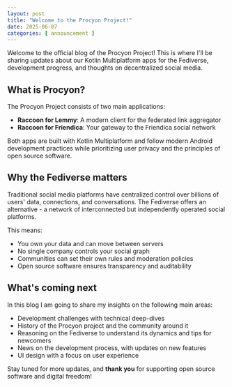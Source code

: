 ```yaml
---
layout: post
title: "Welcome to the Procyon Project!"
date: 2025-06-07
categories: [ announcement ]
---
```


Welcome to the official blog of the Procyon Project! This is where I'll be sharing updates about our
Kotlin Multiplatform apps for the Fediverse, development progress, and thoughts on decentralized
social media.

## What is Procyon?

The Procyon Project consists of two main applications:

- **Raccoon for Lemmy**: A modern client for the federated link aggregator
- **Raccoon for Friendica**: Your gateway to the Friendica social network

Both apps are built with Kotlin Multiplatform and follow modern Android development practices while
prioritizing user privacy and the principles of open source software.

## Why the Fediverse matters

Traditional social media platforms have centralized control over billions of users' data,
connections, and conversations. The Fediverse offers an alternative - a network of interconnected
but independently operated social platforms.

This means:

- You own your data and can move between servers
- No single company controls your social graph
- Communities can set their own rules and moderation policies
- Open source software ensures transparency and auditability

## What's coming next

In this blog I am going to share my insights on the following main areas:

- Development challenges with technical deep-dives
- History of the Procyon project and the community around it
- Reasoning on the Fediverse to understand its dynamics and tips for newcomers
- News on the development process, with updates on new features
- UI design with a focus on user experience

Stay tuned for more updates, and **thank you** for supporting open source software and digital
freedom!
